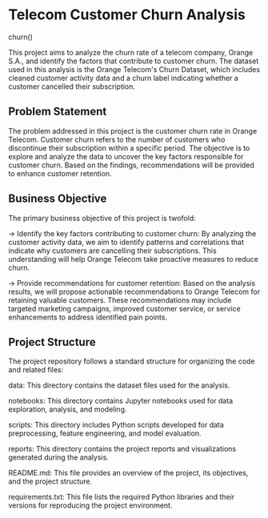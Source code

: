 # Telecom Customer Churn Analysis
churn()

This project aims to analyze the churn rate of a telecom company, Orange S.A., and identify the factors that contribute to customer churn. The dataset used in this analysis is the Orange Telecom's Churn Dataset, which includes cleaned customer activity data and a churn label indicating whether a customer cancelled their subscription.

## Problem Statement
The problem addressed in this project is the customer churn rate in Orange Telecom. Customer churn refers to the number of customers who discontinue their subscription within a specific period. The objective is to explore and analyze the data to uncover the key factors responsible for customer churn. Based on the findings, recommendations will be provided to enhance customer retention.

## Business Objective
The primary business objective of this project is twofold:

-> Identify the key factors contributing to customer churn: By analyzing the customer activity data, we aim to identify patterns and correlations that indicate why customers are cancelling their subscriptions. This understanding will help Orange Telecom take proactive measures to reduce churn.

-> Provide recommendations for customer retention: Based on the analysis results, we will propose actionable recommendations to Orange Telecom for retaining valuable customers. These recommendations may include targeted marketing campaigns, improved customer service, or service enhancements to address identified pain points.

## Project Structure
The project repository follows a standard structure for organizing the code and related files:

data: This directory contains the dataset files used for the analysis.

notebooks: This directory contains Jupyter notebooks used for data exploration, analysis, and modeling.

scripts: This directory includes Python scripts developed for data preprocessing, feature engineering, and model evaluation.

reports: This directory contains the project reports and visualizations generated during the analysis.

README.md: This file provides an overview of the project, its objectives, and the project structure.

requirements.txt: This file lists the required Python libraries and their versions for reproducing the project environment.

